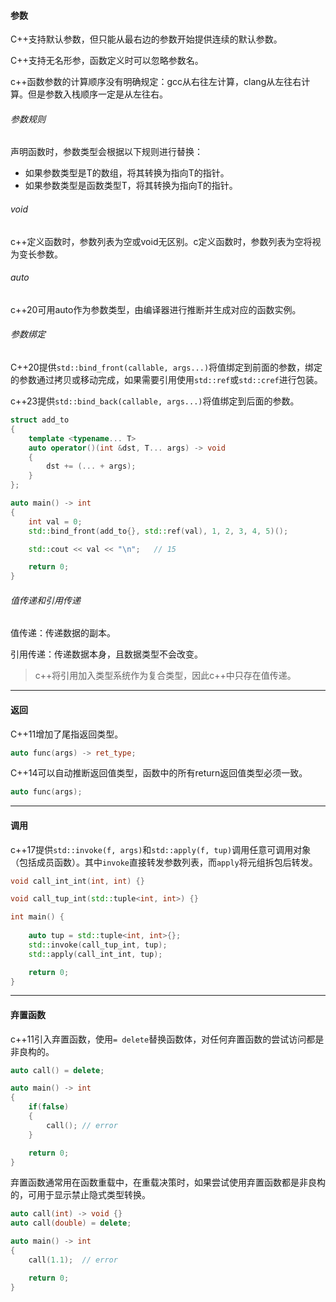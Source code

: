 #### 参数

C++支持默认参数，但只能从最右边的参数开始提供连续的默认参数。

C++支持无名形参，函数定义时可以忽略参数名。

c++函数参数的计算顺序没有明确规定：gcc从右往左计算，clang从左往右计算。但是参数入栈顺序一定是从左往右。

###### 参数规则

声明函数时，参数类型会根据以下规则进行替换：

*   如果参数类型是T的数组，将其转换为指向T的指针。
*   如果参数类型是函数类型T，将其转换为指向T的指针。

###### void

c++定义函数时，参数列表为空或void无区别。c定义函数时，参数列表为空将视为变长参数。

###### auto

c++20可用auto作为参数类型，由编译器进行推断并生成对应的函数实例。

###### 参数绑定

C++20提供`std::bind_front(callable, args...)`将值绑定到前面的参数，绑定的参数通过拷贝或移动完成，如果需要引用使用`std::ref`或`std::cref`进行包装。

c++23提供`std::bind_back(callable, args...)`将值绑定到后面的参数。

```cpp
struct add_to
{
    template <typename... T>
    auto operator()(int &dst, T... args) -> void
    {
        dst += (... + args);
    }
};

auto main() -> int
{
    int val = 0;
    std::bind_front(add_to{}, std::ref(val), 1, 2, 3, 4, 5)();

    std::cout << val << "\n";   // 15

    return 0;
}
```

###### 值传递和引用传递

值传递：传递数据的副本。

引用传递：传递数据本身，且数据类型不会改变。

>   c++将引用加入类型系统作为复合类型，因此c++中只存在值传递。

---

#### 返回

C++11增加了尾指返回类型。

```cpp
auto func(args) -> ret_type;
```

C++14可以自动推断返回值类型，函数中的所有return返回值类型必须一致。

```cpp
auto func(args);
```

---

#### 调用

c++17提供`std::invoke(f, args)`和`std::apply(f, tup)`调用任意可调用对象（包括成员函数）。其中`invoke`直接转发参数列表，而`apply`将元组拆包后转发。

```cpp
void call_int_int(int, int) {}

void call_tup_int(std::tuple<int, int>) {}

int main() {
    
    auto tup = std::tuple<int, int>{};
    std::invoke(call_tup_int, tup);
    std::apply(call_int_int, tup);

    return 0;
}
```

---

#### 弃置函数

c++11引入弃置函数，使用`= delete`替换函数体，对任何弃置函数的尝试访问都是非良构的。

```cpp
auto call() = delete;

auto main() -> int
{
    if(false)
    {
        call(); // error
    }

    return 0;
}
```

弃置函数通常用在函数重载中，在重载决策时，如果尝试使用弃置函数都是非良构的，可用于显示禁止隐式类型转换。

```cpp
auto call(int) -> void {}
auto call(double) = delete;

auto main() -> int
{
    call(1.1);  // error

    return 0;
}
```

